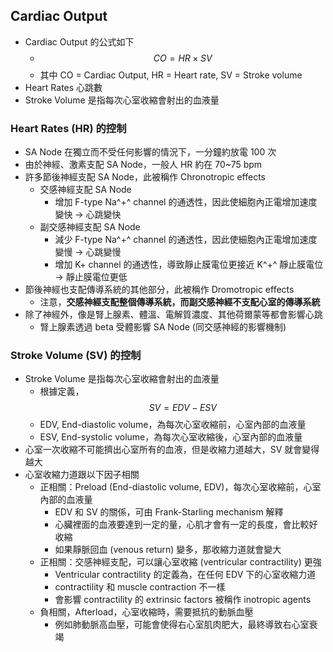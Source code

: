 ## Cardiac Output

- Cardiac Output 的公式如下
  - $$CO = HR \times SV$$
  - 其中 CO = Cardiac Output, HR = Heart rate, SV = Stroke volume
- Heart Rates 心跳數
- Stroke Volume 是指每次心室收縮會射出的血液量



### Heart Rates (HR) 的控制

- SA Node 在獨立而不受任何影響的情況下，一分鐘約放電 100 次
- 由於神經、激素支配 SA Node，一般人 HR 約在 70~75 bpm
- 許多節後神經支配 SA Node，此被稱作 Chronotropic effects
  - 交感神經支配 SA Node
    - 增加 F-type Na^+^ channel 的通透性，因此使細胞內正電增加速度變快 → 心跳變快
  - 副交感神經支配 SA Node
    - 減少 F-type Na^+^ channel 的通透性，因此使細胞內正電增加速度變慢 → 心跳變慢
    - 增加 K+ channel 的通透性，導致靜止膜電位更接近 K^+^ 靜止膜電位 → 靜止膜電位更低
- 節後神經也支配傳導系統的其他部分，此被稱作 Dromotropic effects
  - 注意，**交感神經支配整個傳導系統，而副交感神經不支配心室的傳導系統**
- 除了神經外，像是腎上腺素、體溫、電解質濃度、其他荷爾蒙等都會影響心跳
  - 腎上腺素透過 beta 受體影響 SA Node (同交感神經的影響機制)



### Stroke Volume (SV) 的控制

- Stroke Volume 是指每次心室收縮會射出的血液量
  - 根據定義，$$SV=EDV-ESV$$
  - EDV, End-diastolic volume，為每次心室收縮前，心室內部的血液量
  - ESV, End-systolic volume，為每次心室收縮後，心室內部的血液量
- 心室一次收縮不可能擠出心室所有的血液，但是收縮力道越大，SV 就會變得越大
- 心室收縮力道跟以下因子相關
  - 正相關：Preload (End-diastolic volume, EDV)，每次心室收縮前，心室內部的血液量
    - EDV 和 SV 的關係，可由 Frank-Starling mechanism 解釋
    - 心臟裡面的血液要達到一定的量，心肌才會有一定的長度，會比較好收縮
    - 如果靜脈回血 (venous return) 變多，那收縮力道就會變大
  - 正相關：交感神經支配，可以讓心室收縮 (ventricular contractility) 更強
    - Ventricular contractility 的定義為，在任何 EDV 下的心室收縮力道
    - contractility 和 muscle contraction 不一樣
    - 會影響 contractility 的 extrinsic factors 被稱作 inotropic agents
  - 負相關，Afterload，心室收縮時，需要抵抗的動脈血壓
    - 例如肺動脈高血壓，可能會使得右心室肌肉肥大，最終導致右心室衰竭